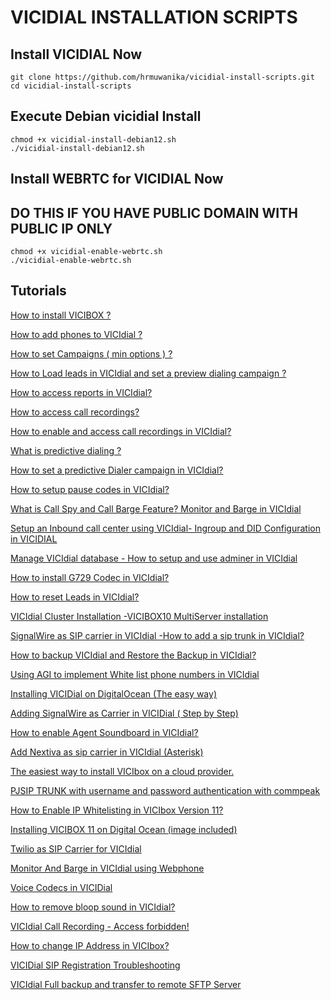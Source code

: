 # VICIDIAL INSTALLATION SCRIPTS
## Install VICIDIAL Now

```
git clone https://github.com/hrmuwanika/vicidial-install-scripts.git
cd vicidial-install-scripts
```

## Execute Debian vicidial Install
```
chmod +x vicidial-install-debian12.sh
./vicidial-install-debian12.sh
```

## Install WEBRTC for VICIDIAL Now
## DO THIS IF YOU HAVE PUBLIC DOMAIN WITH PUBLIC IP ONLY

```
chmod +x vicidial-enable-webrtc.sh
./vicidial-enable-webrtc.sh
```
## Tutorials
[How to install VICIBOX ? ](https://www.youtube.com/watch?v=JZSXp8RI7vk&list=PLcrU7LQXdqpe8FJtxIRdWnbolxmbx8MYZ)

[How to add phones to VICIdial ? ](https://www.youtube.com/watch?v=oNnYQvvfug8&list=PLcrU7LQXdqpe8FJtxIRdWnbolxmbx8MYZ&index=2)

[How to set Campaigns ( min options ) ? ](https://www.youtube.com/watch?v=BqDxPf5YiX4&list=PLcrU7LQXdqpe8FJtxIRdWnbolxmbx8MYZ&index=4)

[How to Load leads in VICIdial and set a preview dialing campaign ? ](https://www.youtube.com/watch?v=BFSInXcCRVE&list=PLcrU7LQXdqpe8FJtxIRdWnbolxmbx8MYZ&index=5)

[How to access reports in VICIdial? ](https://www.youtube.com/watch?v=Zp9b9713MKQ&list=PLcrU7LQXdqpe8FJtxIRdWnbolxmbx8MYZ&index=6)

[How to access call recordings? ](https://www.youtube.com/watch?v=aAcYjyXASUY&list=PLcrU7LQXdqpe8FJtxIRdWnbolxmbx8MYZ&index=7)

[How to enable and access call recordings in VICIdial?](https://www.youtube.com/watch?v=SIx0i75YKLE&list=PLcrU7LQXdqpe8FJtxIRdWnbolxmbx8MYZ&index=8)

[What is predictive dialing ? ](https://www.youtube.com/watch?v=nB6b9eICemg&list=PLcrU7LQXdqpe8FJtxIRdWnbolxmbx8MYZ&index=9)

[How to set a predictive Dialer campaign in VICIdial?](https://www.youtube.com/watch?v=uAImsbvf0xE&list=PLcrU7LQXdqpe8FJtxIRdWnbolxmbx8MYZ&index=10)

[How to setup pause codes in VICIdial?](https://www.youtube.com/watch?v=D-FW83NtjJU&list=PLcrU7LQXdqpe8FJtxIRdWnbolxmbx8MYZ&index=11)

[What is Call Spy and Call Barge Feature? Monitor and Barge in VICIdial](https://www.youtube.com/watch?v=tNL77-kK8UU&list=PLcrU7LQXdqpe8FJtxIRdWnbolxmbx8MYZ&index=12)

[Setup an Inbound call center using VICIdial- Ingroup and DID Configuration in VICIDIAL](https://www.youtube.com/watch?v=nWc3Lv7X_qE&list=PLcrU7LQXdqpe8FJtxIRdWnbolxmbx8MYZ&index=13)

[Manage VICIdial database - How to setup and use adminer in VICIdial](https://www.youtube.com/watch?v=AoYVrUKxTKw&list=PLcrU7LQXdqpe8FJtxIRdWnbolxmbx8MYZ&index=14)

[How to install G729 Codec in VICIdial?](https://www.youtube.com/watch?v=oIc7raCkzfw&list=PLcrU7LQXdqpe8FJtxIRdWnbolxmbx8MYZ&index=15)

[How to reset Leads in VICIdial?](https://www.youtube.com/watch?v=9kMGa6eOynk&list=PLcrU7LQXdqpe8FJtxIRdWnbolxmbx8MYZ&index=16)

[VICIdial Cluster Installation -VICIBOX10 MultiServer installation ](https://www.youtube.com/watch?v=dcU-GaCAg9k&list=PLcrU7LQXdqpe8FJtxIRdWnbolxmbx8MYZ&index=18)

[SignalWire as SIP carrier in VICIdial -How to add a sip trunk in VICIdial?](https://github.com/Omid-Mohajerani/VICIdial/wiki/How-to-register-SIGNALWIRE-sip-trunk-as-carrier-in-VICIdial%3F)

[How to backup VICIdial and Restore the Backup in VICIdial?](https://www.youtube.com/watch?v=_FMj0sitazU)

[Using AGI to implement White list phone numbers in VICIdial](https://github.com/Omid-Mohajerani/VICIdial/wiki/Using-AGI-to-implement-White-list-phone-numbers-in-VICIdial)

[Installing VICIDial on DigitalOcean (The easy way)](https://www.patreon.com/posts/installing-on-83499727)

[Adding SignalWire as Carrier in VICIDial ( Step by Step)](https://www.patreon.com/posts/adding-as-in-by-88857331)

[How to enable Agent Soundboard in VICIdial?](https://www.patreon.com/posts/how-to-enable-in-89062396)

[Add Nextiva as sip carrier in VICIdial (Asterisk)](https://www.patreon.com/posts/add-nextiva-as-89729619)

[The easiest way to install VICIbox on a cloud provider.](https://www.patreon.com/posts/easiest-way-to-90245327)

[PJSIP TRUNK with username and password authentication with commpeak](https://www.patreon.com/posts/pjsip-trunk-with-90906387)

[How to Enable IP Whitelisting in VICIbox Version 11?](https://www.patreon.com/posts/how-to-enable-ip-92333789)

[Installing VICIBOX 11 on Digital Ocean (image included)](https://www.patreon.com/posts/installing-11-on-92601796)

[Twilio as SIP Carrier for VICIdial](https://www.patreon.com/posts/twilio-as-sip-93948187)

[Monitor And Barge in VICIdial using Webphone](https://www.patreon.com/posts/monitor-and-in-96035153?utm_medium=clipboard_copy&utm_source=copyLink&utm_campaign=postshare_creator&utm_content=join_link)

[Voice Codecs in VICIDial](https://www.patreon.com/posts/voice-codecs-in-96816817?utm_medium=clipboard_copy&utm_source=copyLink&utm_campaign=postshare_creator&utm_content=join_link)

[How to remove bloop sound in VICIdial?](https://www.patreon.com/posts/how-to-remove-in-97242273?utm_medium=clipboard_copy&utm_source=copyLink&utm_campaign=postshare_creator&utm_content=join_link)

[VICIdial Call Recording - Access forbidden!](https://www.patreon.com/posts/vicidial-call-97836820?utm_medium=clipboard_copy&utm_source=copyLink&utm_campaign=postshare_creator&utm_content=join_link)

[How to change IP Address in VICIbox?](https://www.patreon.com/posts/how-to-change-ip-98208548?utm_medium=clipboard_copy&utm_source=copyLink&utm_campaign=postshare_creator&utm_content=join_link)

[VICIDial SIP Registration Troubleshooting](https://www.patreon.com/posts/vicidial-sip-98224649?utm_medium=clipboard_copy&utm_source=copyLink&utm_campaign=postshare_creator&utm_content=join_link)

[VICIdial Full backup and transfer to remote SFTP Server](https://www.patreon.com/posts/vicidial-full-to-98267818?utm_medium=clipboard_copy&utm_source=copyLink&utm_campaign=postshare_creator&utm_content=join_link)
